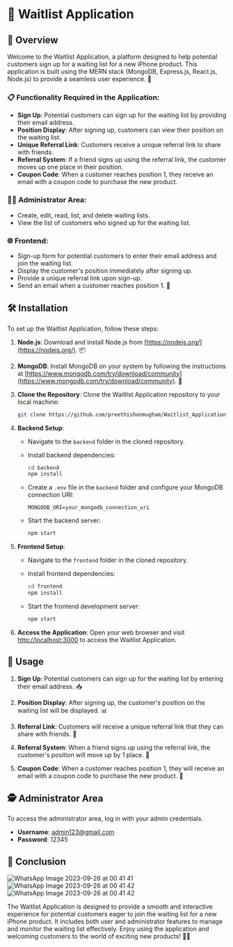 # 📱 Waitlist Application

## 🚀 Overview
Welcome to the Waitlist Application, a platform designed to help potential customers sign up for a waiting list for a new iPhone product. This application is built using the MERN stack (MongoDB, Express.js, React.js, Node.js) to provide a seamless user experience. 🌟

### 📋 Functionality Required in the Application:
- **Sign Up**: Potential customers can sign up for the waiting list by providing their email address.
- **Position Display**: After signing up, customers can view their position on the waiting list.
- **Unique Referral Link**: Customers receive a unique referral link to share with friends.
- **Referral System**: If a friend signs up using the referral link, the customer moves up one place in their position.
- **Coupon Code**: When a customer reaches position 1, they receive an email with a coupon code to purchase the new product.

### 👨‍💼 Administrator Area:
- Create, edit, read, list, and delete waiting lists.
- View the list of customers who signed up for the waiting list.

### 🌐 Frontend:
- Sign-up form for potential customers to enter their email address and join the waiting list.
- Display the customer's position immediately after signing up.
- Provide a unique referral link upon sign-up.
- Send an email when a customer reaches position 1. 📧

## 🛠️ Installation

To set up the Waitlist Application, follow these steps:

1. **Node.js**: Download and install Node.js from [https://nodejs.org/](https://nodejs.org/). 📦

2. **MongoDB**: Install MongoDB on your system by following the instructions at [https://www.mongodb.com/try/download/community](https://www.mongodb.com/try/download/community). 🍃

3. **Clone the Repository**: Clone the Waitlist Application repository to your local machine:

   ```bash
   git clone https://github.com/preethishanmugham/Waitlist_Application.git
   ```

4. **Backend Setup**:
   - Navigate to the `backend` folder in the cloned repository.
   - Install backend dependencies:

     ```bash
     cd backend
     npm install
     ```

   - Create a `.env` file in the `backend` folder and configure your MongoDB connection URI:

     ```
     MONGODB_URI=your_mongodb_connection_uri
     ```

   - Start the backend server:

     ```bash
     npm start
     ```

5. **Frontend Setup**:
   - Navigate to the `frontend` folder in the cloned repository.
   - Install frontend dependencies:

     ```bash
     cd frontend
     npm install
     ```

   - Start the frontend development server:

     ```bash
     npm start
     ```

6. **Access the Application**: Open your web browser and visit [http://localhost:3000](http://localhost:3000) to access the Waitlist Application.

## 📝 Usage

1. **Sign Up**: Potential customers can sign up for the waiting list by entering their email address. 📥

2. **Position Display**: After signing up, the customer's position on the waiting list will be displayed. 📊

3. **Referral Link**: Customers will receive a unique referral link that they can share with friends. 🤝

4. **Referral System**: When a friend signs up using the referral link, the customer's position will move up by 1 place. 🚀

5. **Coupon Code**: When a customer reaches position 1, they will receive an email with a coupon code to purchase the new product. 🎁

## 🕵️ Administrator Area

To access the administrator area, log in with your admin credentials.

- **Username**: admin123@gmail.com
- **Password**: 12345

## 🎉 Conclusion

![WhatsApp Image 2023-09-26 at 00 41 41](https://github.com/preethishanmugham/Waitlist_Application/assets/105535453/811404d0-b458-4cec-9ab1-e16f9aa51520)
![WhatsApp Image 2023-09-26 at 00 41 42](https://github.com/preethishanmugham/Waitlist_Application/assets/105535453/c637c1f7-fd94-4396-9a17-ff87537e3c1a)
![WhatsApp Image 2023-09-26 at 00 41 42](https://github.com/preethishanmugham/Waitlist_Application/assets/105535453/85fc9d8a-5ac7-4ca9-b955-bd9cddd92f1e)

The Waitlist Application is designed to provide a smooth and interactive experience for potential customers eager to join the waiting list for a new iPhone product. It includes both user and administrator features to manage and monitor the waiting list effectively. Enjoy using the application and welcoming customers to the world of exciting new products! 📱✨
